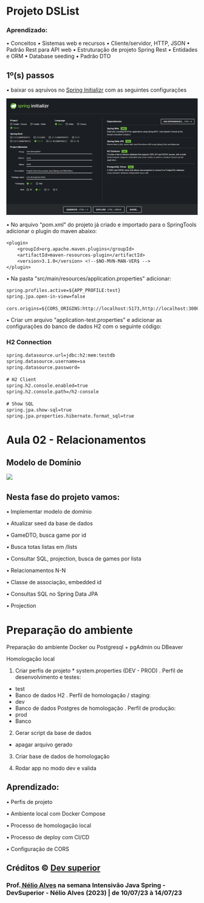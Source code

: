 # Projeto DSList

### Aprendizado:

• Conceitos
• Sistemas web e recursos
• Cliente/servidor, HTTP, JSON
• Padrão Rest para API web
• Estruturação de projeto Spring Rest
• Entidades e ORM
• Database seeding
• Padrão DTO

## 1º(s) passos 

• baixar os aqruivos no <a href="https://start.spring.io/;">Spring Initializr</a> com as seguintes configurações

<img src="https://raw.githubusercontent.com/vivianezzt/ds-list/main/img/projeto.png">

• No arquivo "pom.xml" do projeto já criado e importado para o SpringTools adicionar o plugin do maven abaixo:
````
<plugin>
	<groupId>org.apache.maven.plugins</groupId>
	<artifactId>maven-resources-plugin</artifactId>
	<version>3.1.0</version> <!--$NO-MVN-MAN-VER$ -->
</plugin>
````
• Na pasta "src/main/resources/application.properties" adicionar:

```
spring.profiles.active=${APP_PROFILE:test}
spring.jpa.open-in-view=false

cors.origins=${CORS_ORIGINS:http://localhost:5173,http://localhost:3000}

````

• Criar um arquivo "application-test.properties" e adicionar as configurações do banco de dados H2 com o seguinte código:


### H2 Connection
```
spring.datasource.url=jdbc:h2:mem:testdb
spring.datasource.username=sa
spring.datasource.password=

# H2 Client
spring.h2.console.enabled=true
spring.h2.console.path=/h2-console

# Show SQL
spring.jpa.show-sql=true
spring.jpa.properties.hibernate.format_sql=true

```


# Aula 02 - Relacionamentos

## Modelo de Domínio

<img src="https://raw.githubusercontent.com/vivianezzt/ds-list/main/img/dslist-model.png">

## Nesta fase do projeto vamos:

• Implementar modelo de domínio

• Atualizar seed da base de dados

• GameDTO, busca game por id

• Busca totas listas em /lists

• Consultar SQL, projection, busca de games por lista

• Relacionamentos N-N

• Classe de associação, embedded id

• Consultas SQL no Spring Data JPA

• Projection


# Preparação do ambiente

Preparação do ambiente
Docker ou Postgresql + pgAdmin ou DBeaver

Homologação local

1. Criar perfis de projeto * system.properties (DEV - PROD)
. Perfil de desenvolvimento e testes:
- test
- Banco de dados H2
. Perfil de homologação / staging:
- dev
- Banco de dados Postgres de homologação
. Perfil de produção:
- prod
- Banco
  
2. Gerar script da base de dados
* apagar arquivo gerado
  
3. Criar base de dados de homologação
   
4. Rodar app no modo dev e valida
   

## Aprendizado:

• Perfis de projeto

• Ambiente local com Docker Compose

• Processo de homologação local

• Processo de deploy com CI/CD

• Configuração de CORS

## Créditos &copy; <a href="https://devsuperior.com.br/bootcamp">Dev superior</a>
### Prof.<a href="https://www.youtube.com/@DevSuperior"> Nélio Alves</a> na semana Intensivão Java Spring - DevSuperior - Nélio Alves (2023) | de 10/07/23 à 14/07/23





